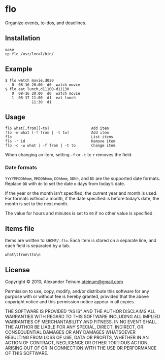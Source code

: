 # flo

Organize events, to-dos, and deadlines.

## Installation

    make
    cp flo /usr/local/bin/

## Example

    $ flo watch movie,d020
       0  08-16 20:00  d0  watch movie
    $ flo eat lunch,d11100-d11130
       0  08-16 20:00  d0  watch movie
       1  08-17 11:00  d1  eat lunch
                11:30  d1

## Usage

    flo what[,from][-to]                   Add item
    flo -w what [-f from | -t to]          Add item
    flo                                    List items
    flo -r id                              Remove item
    flo -c -w what | -f from | -t to       Change item

When changing an item, setting `-f` or `-t` to `r` removes the field.

### Date formats

`YYYYMMDDhhmm`, `MMDDhhmm`, `DDhhmm`, `DDhh`, and `DD` are the supported date
formats. Replace `DD` with `dn` to set the date `n` days from today’s date.

If the year or the month isn’t specified, the current year and month is used.
For formats without a month, if the date specified is before today’s date, the
month is set to the next month.

The value for hours and minutes is set to `00` if no other value is specified.

## Items file

Items are written to `$HOME/.flo`. Each item is stored on a separate line, and
each field is separated by a tab.

    what\tfrom\tto\n

## License

Copyright © 2010, Alexander Teinum <ateinum@gmail.com>

Permission to use, copy, modify, and/or distribute this software for any purpose
with or without fee is hereby granted, provided that the above copyright notice
and this permission notice appear in all copies.

THE SOFTWARE IS PROVIDED “AS IS” AND THE AUTHOR DISCLAIMS ALL WARRANTIES WITH
REGARD TO THIS SOFTWARE INCLUDING ALL IMPLIED WARRANTIES OF MERCHANTABILITY AND
FITNESS. IN NO EVENT SHALL THE AUTHOR BE LIABLE FOR ANY SPECIAL, DIRECT,
INDIRECT, OR CONSEQUENTIAL DAMAGES OR ANY DAMAGES WHATSOEVER RESULTING FROM LOSS
OF USE, DATA OR PROFITS, WHETHER IN AN ACTION OF CONTRACT, NEGLIGENCE OR OTHER
TORTIOUS ACTION, ARISING OUT OF OR IN CONNECTION WITH THE USE OR PERFORMANCE OF
THIS SOFTWARE.
